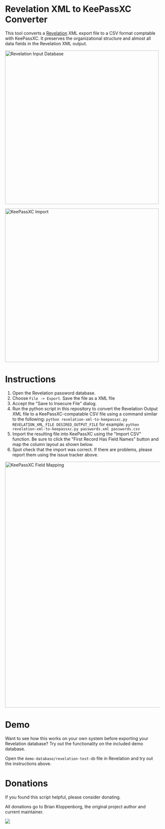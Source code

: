 Revelation XML to KeePassXC Converter
=====

This tool converts a [Revelation](https://revelation.olasagasti.info/) XML 
export file to a CSV format comptable with KeePassXC. It preserves the
organizational structure and almost all data fields in the Revelation XML 
output.

<image src="screenshots/revelation-demo-database.png" width="500px"
       alt="Revelation Input Database">

<image src="screenshots/keepass-resulting-import.png" width="500px"
       alt="KeePassXC Import">


# Instructions

1. Open the Revelation password database.
2. Choose `File -> Export`. Save the file as a XML file
3. Accept the "Save to Insecure File" dialog.
4. Run the python script in this repository to convert the Revelation Output XML
   file to a KeePassXC-compatable CSV file using a command similar to the following:
   `python revelation-xml-to-keepassxc.py REVELATION_XML_FILE DESIRED_OUTPUT_FILE`
   for example:
   `python revelation-xml-to-keepassxc.py passwords.xml passwords.csv`
5. Import the resulting file into KeePassXC using the "Import CSV" function.
   Be sure to click the "First Record Has Field Names" button and map the
   column layout as shown below.
6. Spot check that the import was correct. If there are problems, please report them
   using the issue tracker above.

<image src="screenshots/keepassxc-map-fields.png" width="800px"
       alt="KeePassXC Field Mapping">
   
# Demo

Want to see how this works on your own system before exporting your Revelation
database? Try out the functionality on the included demo database.

Open the `demo-database/revelation-test-db` file in Revelation and try out
the instructions above.
   
# Donations

If you found this script helpful, please consider donating.

All donations go to Brian Kloppenborg, the original project author and current maintainer.

[![](https://www.paypalobjects.com/en_US/i/btn/btn_donateCC_LG.gif)](https://www.paypal.com/cgi-bin/webscr?cmd=_donations&business=2KTUU3STLNN3G&item_name=Revelation%20XML%20To%20KeePassXC%20Script&currency_code=USD)
